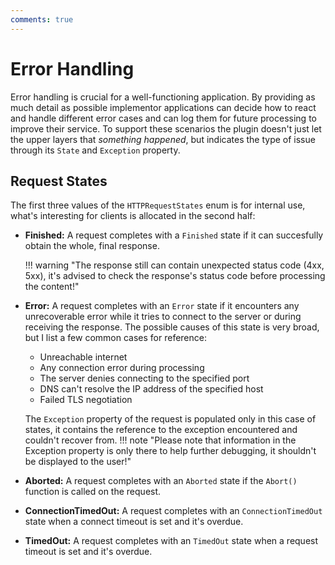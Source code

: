 ```yaml
---
comments: true
---
```


# Error Handling

Error handling is crucial for a well-functioning application. 
By providing as much detail as possible implementor applications can decide how to react and handle different error cases and can log them for future processing to improve their service.
To support these scenarios the plugin doesn't just let the upper layers that *something happened*, but indicates the type of issue through its `State` and `Exception` property.

## Request States

The first three values of the `HTTPRequestStates` enum is for internal use, what's interesting for clients is allocated in the second half:

- **Finished:** A request completes with a `Finished` state if it can succesfully obtain the whole, final response. 

    !!! warning "The response still can contain unexpected status code (4xx, 5xx), it's advised to check the response's status code before processing the content!"

- **Error:** A request completes with an `Error` state if it encounters any unrecoverable error while it tries to connect to the server or during receiving the response. 
The possible causes of this state is very broad, but I list a few common cases for reference:

    - Unreachable internet
    - Any connection error during processing
    - The server denies connecting to the specified port
    - DNS can't resolve the IP address of the specified host
    - Failed TLS negotiation

    The `Exception` property of the request is populated only in this case of states, it contains the reference to the exception encountered and couldn't recover from.
    !!! note "Please note that information in the Exception property is only there to help further debugging, it shouldn't be displayed to the user!"    

- **Aborted:** A request completes with an `Aborted` state if the `Abort()` function is called on the request.
- **ConnectionTimedOut:** A request completes with an `ConnectionTimedOut` state when a connect timeout is set and it's overdue.
- **TimedOut:** A request completes with an `TimedOut` state when a request timeout is set and it's overdue.